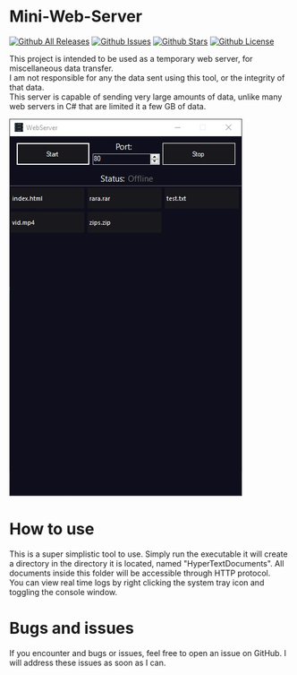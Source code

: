 # Mini-Web-Server
[![Github All Releases](https://img.shields.io/github/downloads/PapyrusCompendium/Mini-Web-Server/total.svg)]()
[![Github Issues](https://img.shields.io/github/issues/PapyrusCompendium/Mini-Web-Server.svg)]()
[![Github Stars](https://img.shields.io/github/stars/PapyrusCompendium/Mini-Web-Server.svg)]()
[![Github License](https://img.shields.io/github/license/PapyrusCompendium/Mini-Web-Server.svg)]()

This project is intended to be used as a temporary web server, for miscellaneous data transfer.  
I am not responsible for any the data sent using this tool, or the integrity of that data.  
This server is capable of sending very large amounts of data, unlike many web servers in C# that are limited it a few GB of data.  

[![Tool Screenshot](https://github.com/PapyrusCompendium/Mini-Web-Server/blob/master/ScreenShot.jpg?raw=true)]()

# How to use
This is a super simplistic tool to use. Simply run the executable it will create a directory in the directory it is located, named "HyperTextDocuments". All documents inside this folder will be accessible through HTTP protocol.  
You can view real time logs by right clicking the system tray icon and toggling the console window.

# Bugs and issues
If you encounter and bugs or issues, feel free to open an issue on GitHub. I will address these issues as soon as I can.